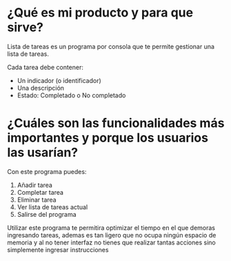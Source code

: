 # ¿Qué es mi producto y para que sirve?
Lista de tareas es un programa por consola que te permite gestionar una 
lista de tareas.
 
Cada tarea debe contener: 
- Un indicador (o identificador) 
- Una descripción 
- Estado: Completado o No completado

# ¿Cuáles son las funcionalidades más importantes y porque los usuarios las usarían?

Con este programa puedes:

1. Añadir tarea
2. Completar tarea
3. Eliminar tarea
4. Ver lista de tareas actual
5. Salirse del programa
 
Utilizar este programa te permitira optimizar el tiempo en el que demoras ingresando tareas, ademas es tan ligero que no ocupa ningún espacio de memoria y al no tener interfaz no tienes que realizar tantas acciones sino simplemente ingresar instrucciones

